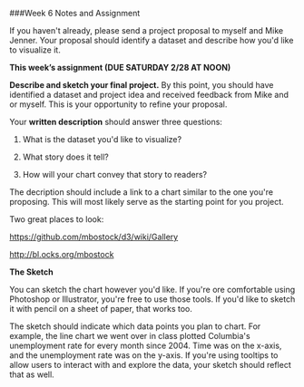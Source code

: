 

###Week 6 Notes and Assignment

If you haven't already, please send a project proposal to myself and Mike Jenner. Your proposal should identify a dataset and describe how you'd like to visualize it.

**This week’s assignment (DUE SATURDAY 2/28 AT NOON)**

**Describe and sketch your final project.** By this point, you should have identified a dataset and project idea and received feedback from Mike and or myself. This is your opportunity to refine your proposal.

Your **written description** should answer three questions:

1. What is the dataset you'd like to visualize?

2. What story does it tell?

3. How will your chart convey that story to readers?

The decription should include a link to a chart similar to the one you're proposing. This will most likely serve as the starting point for you project.

Two great places to look:

https://github.com/mbostock/d3/wiki/Gallery

http://bl.ocks.org/mbostock


**The Sketch**

You can sketch the chart however you'd like. If you're ore comfortable using Photoshop or Illustrator, you're free to use those tools. If you'd like to sketch it with pencil on a sheet of paper, that works too.

The sketch should indicate which data points you plan to chart. For example, the line chart we went over in class plotted Columbia's unemployment rate for every month since 2004. Time was on the x-axis, and the unemployment rate was on the y-axis. If you're using tooltips to allow users to interact with and explore the data, your sketch should reflect that as well.



